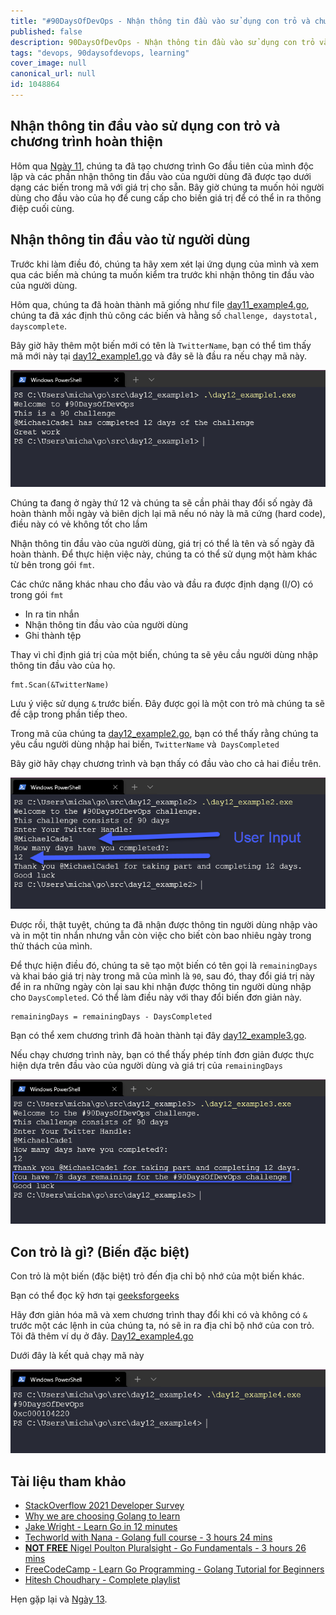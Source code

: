 ```yaml
---
title: "#90DaysOfDevOps - Nhận thông tin đầu vào sử dụng con trỏ và chương trình hoàn thiện - Ngày 12"
published: false
description: 90DaysOfDevOps - Nhận thông tin đầu vào sử dụng con trỏ và chương trình hoàn thiện
tags: "devops, 90daysofdevops, learning"
cover_image: null
canonical_url: null
id: 1048864
---
```


## Nhận thông tin đầu vào sử dụng con trỏ và chương trình hoàn thiện

Hôm qua [Ngày 11](day11.md), chúng ta đã tạo chương trình Go đầu tiên của mình độc lập và các phần nhận thông tin đầu vào của người dùng đã được tạo dưới dạng các biến trong mã với giá trị cho sẵn. Bây giờ chúng ta muốn hỏi người dùng cho đầu vào của họ để cung cấp cho biến giá trị để có thể in ra thông điệp cuối cùng.

## Nhận thông tin đầu vào từ người dùng

Trước khi làm điều đó, chúng ta hãy xem xét lại ứng dụng của mình và xem qua các biến mà chúng ta muốn kiểm tra trước khi nhận thông tin đầu vào của người dùng.

Hôm qua, chúng ta đã hoàn thành mã giống như file [day11_example4.go](../../Days/Go/day11_example4.go), chúng ta đã xác định thủ công các biến và hằng số `challenge, daystotal, dayscomplete`.

Bây giờ hãy thêm một biến mới có tên là `TwitterName`, bạn có thể tìm thấy mã mới này tại [day12_example1.go](../../Days/Go/day12_example1.go) và đây sẽ là đầu ra nếu chạy mã này.

![](../../Days/Images/Day12_Go1.png)

Chúng ta đang ở ngày thứ 12 và chúng ta sẽ cần phải thay đổi số ngày đã hoàn thành mỗi ngày và biên dịch lại mã nếu nó này là mã cứng (hard code), điều này có vẻ không tốt cho lắm

Nhận thông tin đầu vào của người dùng, giá trị có thể là tên và số ngày đã hoàn thành. Để thực hiện việc này, chúng ta có thể sử dụng một hàm khác từ bên trong gói `fmt`.

Các chức năng khác nhau cho đầu vào và đầu ra được định dạng (I/O) có trong gói `fmt`

- In ra tin nhắn
- Nhận thông tin đầu vào của người dùng
- Ghi thành tệp

Thay vì chỉ định giá trị của một biến, chúng ta sẽ yêu cầu người dùng nhập thông tin đầu vào của họ.

```
fmt.Scan(&TwitterName)
```

Lưu ý việc sử dụng `&` trước biến. Đây được gọi là một con trỏ mà chúng ta sẽ đề cập trong phần tiếp theo.

Trong mã của chúng ta [day12_example2.go](../../Days/Go/day12_example2.go), bạn có thể thấy rằng chúng ta yêu cầu người dùng nhập hai biến, `TwitterName` và` DaysCompleted`

Bây giờ hãy chạy chương trình và bạn thấy có đầu vào cho cả hai điều trên.

![](../../Days/Images/Day12_Go2.png)

Được rồi, thật tuyệt, chúng ta đã nhận được thông tin người dùng nhập vào và in một tin nhắn nhưng vẫn còn việc cho biết còn bao nhiêu ngày trong thử thách của mình.

Để thực hiện điều đó, chúng ta sẽ tạo một biến có tên gọi là `remainingDays` và khai báo giá trị này trong mã của mình là `90`, sau đó, thay đổi giá trị này để in ra những ngày còn lại sau khi nhận được thông tin người dùng nhập cho `DaysCompleted`. Có thể làm điều này với thay đổi biến đơn giản này.

```
remainingDays = remainingDays - DaysCompleted
```

Bạn có thể xem chương trình đã hoàn thành tại đây [day12_example3.go](../../Days/Go/day12_example3.go).

Nếu chạy chương trình này, bạn có thể thấy phép tính đơn giản được thực hiện dựa trên đầu vào của người dùng và giá trị của `remainingDays`

![](../../Days/Images/Day12_Go3.png)

## Con trỏ là gì? (Biến đặc biệt)

Con trỏ là một biến (đặc biệt) trỏ đến địa chỉ bộ nhớ của một biến khác.

Bạn có thể đọc kỹ hơn tại [geeksforgeeks](https://www.geeksforgeeks.org/pointers-in-golang/)

Hãy đơn giản hóa mã và xem chương trình thay đổi khi có và không có `&` trước một các lệnh in của chúng ta, nó sẽ in ra địa chỉ bộ nhớ của con trỏ. Tôi đã thêm ví dụ ở đây. [Day12_example4.go](../../Days/Go/day12_example4.go)

Dưới đây là kết quả chạy mã này

![](../../Days/Images/Day12_Go4.png)

## Tài liệu tham khảo

- [StackOverflow 2021 Developer Survey](https://insights.stackoverflow.com/survey/2021)
- [Why we are choosing Golang to learn](https://www.youtube.com/watch?v=7pLqIIAqZD4&t=9s)
- [Jake Wright - Learn Go in 12 minutes](https://www.youtube.com/watch?v=C8LgvuEBraI&t=312s)
- [Techworld with Nana - Golang full course - 3 hours 24 mins](https://www.youtube.com/watch?v=yyUHQIec83I)
- [**NOT FREE** Nigel Poulton Pluralsight - Go Fundamentals - 3 hours 26 mins](https://www.pluralsight.com/courses/go-fundamentals)
- [FreeCodeCamp - Learn Go Programming - Golang Tutorial for Beginners](https://www.youtube.com/watch?v=YS4e4q9oBaU&t=1025s)
- [Hitesh Choudhary - Complete playlist](https://www.youtube.com/playlist?list=PLRAV69dS1uWSR89FRQGZ6q9BR2b44Tr9N)

Hẹn gặp lại và [Ngày 13](day13.md).
